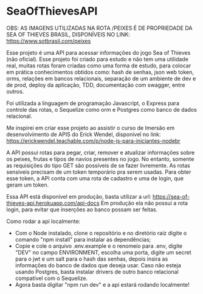 # SeaOfThievesAPI
OBS: AS IMAGENS UTILIZADAS NA ROTA /PEIXES É DE PROPRIEDADE DA SEA OF THIEVES BRASIL, DISPONÍVEIS NO LINK: https://www.sotbrasil.com/peixes

Esse projeto é uma API para acessar informações do jogo Sea of Thieves (não oficial). Esse projeto foi criado para estudo e não tem uma utilidade real, muitas rotas foram criadas como uma forma de estudo, para colocar em prática conhecimentos obtidos como: hash de senhas, json web token, orms, relações em bancos relacionais, separação de um ambiente de dev e de prod, deploy da aplicação, TDD, documentação com swagger, entre outros.

Foi utilizada a linguagem de programação Javascript, o Express para controle das rotas, o Sequelize como orm e Postgres como banco de dados relacional.

Me inspirei em criar esse projeto ao assistir o curso de Imersão em desenvolvimento de APIS do Erick Wendel, disponível no link: https://erickwendel.teachable.com/p/node-js-para-iniciantes-nodebr

A API possui rotas para pegar, criar, remover e atualizar informações sobre os peixes, frutas e tipos de navios presentes no jogo. No entanto, somente as requisições do tipo GET são possíveis de se fazer livremente. As rotas sensíveis precisam de um token temporário pra serem usadas. Para obter esse token, a API conta com uma rota de cadastro e uma de login, que geram um token.

Essa API está disponível em produção, basta utilizar a url: https://sea-of-thieves-api.herokuapp.com/api-docs
Em produção ela não possui a rota login, para evitar que inserções ao banco possam ser feitas.

Como rodar a api localmente:

- Com o Node instalado, clone o repositório e no diretório raíz digite o comando "npm install" para instalar as dependências;
- Copie e cole o arquivo .env.example e o renomeio para .env, digite "DEV" no campo ENVIRONMENT, escolha uma porta, digite um secret para o jwt e um salt para o hash das senhas, depois insira as informações do banco de dados que deseja usar. Caso não esteja usando Postgres, basta instalar drivers de outro banco relacional compatível com o Sequelize.
- Agora basta digitar "npm run dev" e a api estará rodando localmente!
